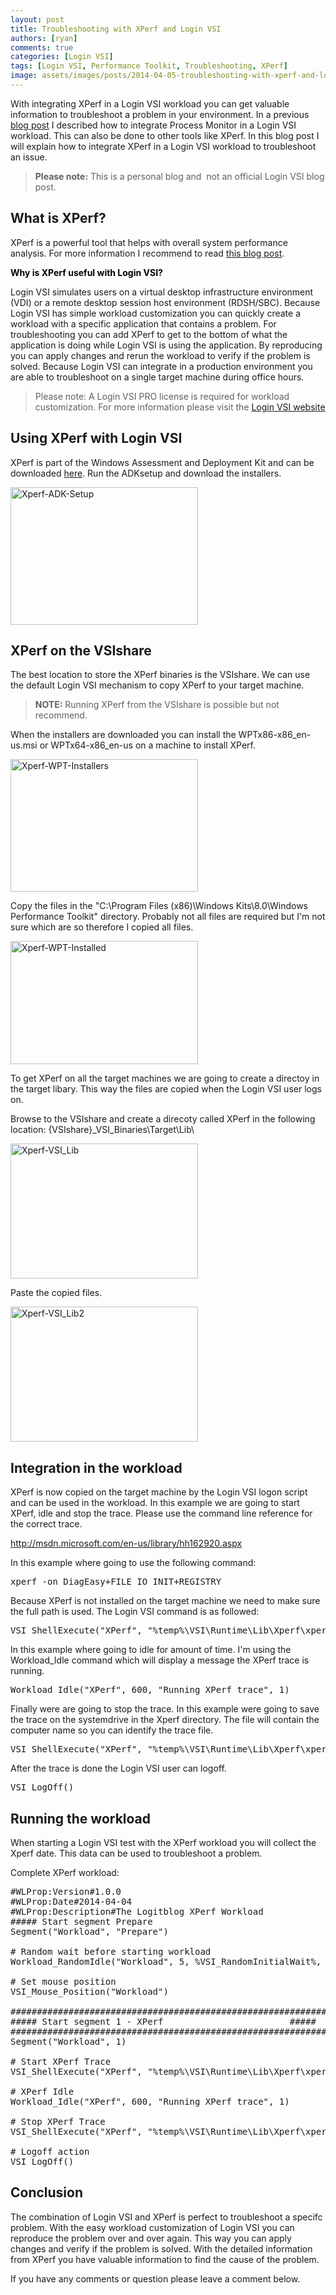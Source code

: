 ```yaml
---
layout: post
title: Troubleshooting with XPerf and Login VSI
authors: [ryan]
comments: true
categories: [Login VSI]
tags: [Login VSI, Performance Toolkit, Troubleshooting, XPerf]
image: assets/images/posts/2014-04-05-troubleshooting-with-xperf-and-login-vsi/troubleshooting-with-process-monitor-and-login-vsi-feature-image.png
---
```

With integrating XPerf in a Login VSI workload you can get valuable information to troubleshoot a problem in your environment. In a previous <a href="http://www.logitblog.com/troubleshooting-with-process-monitor-and-login-vsi/" target="_blank">blog post</a> I described how to integrate Process Monitor in a Login VSI workload. This can also be done to other tools like XPerf. In this blog post I will explain how to integrate XPerf in a Login VSI workload to troubleshoot an issue.
<blockquote><strong>Please note:</strong> This is a personal blog and  not an official Login VSI blog post.</blockquote>
<h2>What is XPerf?</h2>
XPerf is a powerful tool that helps with overall system performance analysis. For more information I recommend to read <a href="http://blogs.technet.com/b/askperf/archive/2008/06/27/an-intro-to-xperf.aspx" target="_blank">this blog post</a>.

<span style="color: #000000; font-weight: bold;">Why is XPerf useful with Login VSI?</span>

Login VSI simulates users on a virtual desktop infrastructure environment (VDI) or a remote desktop session host environment (RDSH/SBC). Because Login VSI has simple workload customization you can quickly create a workload with a specific application that contains a problem. For troubleshooting you can add XPerf to get to the bottom of what the application is doing while Login VSI is using the application. By reproducing you can apply changes and rerun the workload to verify if the problem is solved. Because Login VSI can integrate in a production environment you are able to troubleshoot on a single target machine during office hours.
<blockquote>Please note: A Login VSI PRO license is required for workload customization. For more information please visit the <a href="http://www.loginvsi.com/" target="_blank">Login VSI website</a></blockquote>
<h2></h2>
<h2>Using XPerf with Login VSI</h2>
XPerf is part of the Windows Assessment and Deployment Kit and can be downloaded <a href="http://www.microsoft.com/en-US/download/details.aspx?id=39982" target="_blank">here</a>. Run the ADKsetup and download the installers.

<a href="{{site.baseurl}}/assets/images/posts/2014-04-05-troubleshooting-with-xperf-and-login-vsi/Xperf-ADK-Setup.png"><img src="{{site.baseurl}}/assets/images/posts/2014-04-05-troubleshooting-with-xperf-and-login-vsi/Xperf-ADK-Setup.png" alt="Xperf-ADK-Setup" width="300" height="220" /></a>
<h2>XPerf on the VSIshare</h2>
The best location to store the XPerf binaries is the VSIshare. We can use the default Login VSI mechanism to copy XPerf to your target machine.
<blockquote><strong>NOTE:</strong> Running XPerf from the VSIshare is possible but not recommend.</blockquote>
When the installers are downloaded you can install the WPTx86-x86_en-us.msi or WPTx64-x86_en-us on a machine to install XPerf.

<a href="{{site.baseurl}}/assets/images/posts/2014-04-05-troubleshooting-with-xperf-and-login-vsi/Xperf-WPT-Installers.png"><img src="{{site.baseurl}}/assets/images/posts/2014-04-05-troubleshooting-with-xperf-and-login-vsi/Xperf-WPT-Installers.png" alt="Xperf-WPT-Installers" width="300" height="212" /></a>

Copy the files in the "C:\Program Files (x86)\Windows Kits\8.0\Windows Performance Toolkit" directory. Probably not all files are required but I'm not sure which are so therefore I copied all files.

<a href="{{site.baseurl}}/assets/images/posts/2014-04-05-troubleshooting-with-xperf-and-login-vsi/Xperf-WPT-Installed.png"><img src="{{site.baseurl}}/assets/images/posts/2014-04-05-troubleshooting-with-xperf-and-login-vsi/Xperf-WPT-Installed.png" alt="Xperf-WPT-Installed" width="300" height="197" /></a>

To get XPerf on all the target machines we are going to create a directoy in the target libary. This way the files are copied when the Login VSI user logs on.

Browse to the VSIshare and create a direcoty called XPerf in the following location: {VSIshare}\_VSI_Binaries\Target\Lib\

<a href="{{site.baseurl}}/assets/images/posts/2014-04-05-troubleshooting-with-xperf-and-login-vsi/Xperf-VSI_Lib.png"><img src="{{site.baseurl}}/assets/images/posts/2014-04-05-troubleshooting-with-xperf-and-login-vsi/Xperf-VSI_Lib.png" alt="Xperf-VSI_Lib" width="300" height="216" /></a>

Paste the copied files.

<a href="{{site.baseurl}}/assets/images/posts/2014-04-05-troubleshooting-with-xperf-and-login-vsi/Xperf-VSI_Lib2.png"><img src="{{site.baseurl}}/assets/images/posts/2014-04-05-troubleshooting-with-xperf-and-login-vsi/Xperf-VSI_Lib2.png" alt="Xperf-VSI_Lib2" width="300" height="216" /></a>
<h2>Integration in the workload</h2>
XPerf is now copied on the target machine by the Login VSI logon script and can be used in the workload. In this example we are going to start XPerf, idle and stop the trace. Please use the command line reference for the correct trace.

<a href="http://msdn.microsoft.com/en-us/library/hh162920.aspx">http://msdn.microsoft.com/en-us/library/hh162920.aspx</a>

In this example where going to use the following command:
<pre class="brush: text; gutter: false">xperf -on DiagEasy+FILE_IO_INIT+REGISTRY</pre>
Because XPerf is not installed on the target machine we need to make sure the full path is used. The Login VSI command is as followed:
<pre class="brush: text; gutter: false">VSI_ShellExecute("XPerf", "%temp%\VSI\Runtime\Lib\Xperf\xperf.exe", "-on DiagEasy+FILE_IO_INIT+REGISTRY")</pre>
In this example where going to idle for amount of time. I'm using the Workload_Idle command which will display a message the XPerf trace is running.
<pre>Workload_Idle("XPerf", 600, "Running XPerf trace", 1)</pre>
Finally were are going to stop the trace. In this example were going to save the trace on the systemdrive in the Xperf directory. The file will contain the computer name so you can identify the trace file.
<pre class="brush: text; gutter: false">VSI_ShellExecute("XPerf", "%temp%\VSI\Runtime\Lib\Xperf\xperf.exe", "–d %systemdrive%\Xperf\%computername%-Xperf.etl")</pre>
After the trace is done the Login VSI user can logoff.
<pre class="brush: text; gutter: false">VSI_LogOff()</pre>
<h2>Running the workload</h2>
When starting a Login VSI test with the XPerf workload you will collect the Xperf date. This data can be used to troubleshoot a problem.

Complete XPerf workload:
<pre class="brush: text; gutter: false">#WLProp:Version#1.0.0
#WLProp:Date#2014-04-04
#WLProp:Description#The Logitblog XPerf Workload
##### Start segment Prepare
Segment("Workload", "Prepare")

# Random wait before starting workload
Workload_RandomIdle("Workload", 5, %VSI_RandomInitialWait%, "Waiting to start workload")

# Set mouse position
VSI_Mouse_Position("Workload")

##############################################################
##### Start segment 1 - XPerf   	                 #####
##############################################################
Segment("Workload", 1)

# Start XPerf Trace
VSI_ShellExecute("XPerf", "%temp%\VSI\Runtime\Lib\Xperf\xperf.exe", "-on DiagEasy+FILE_IO_INIT+REGISTRY")

# XPerf Idle
Workload_Idle("XPerf", 600, "Running XPerf trace", 1)

# Stop XPerf Trace
VSI_ShellExecute("XPerf", "%temp%\VSI\Runtime\Lib\Xperf\xperf.exe", "–d %systemdrive%\Xperf\%computername%-Xperf.etl")

# Logoff action
VSI_LogOff()</pre>
<h2>Conclusion</h2>
The combination of Login VSI and XPerf is perfect to troubleshoot a specifc problem. With the easy workload customization of Login VSI you can reproduce the problem over and over again. This way you can apply changes and verify if the problem is solved. With the detailed information from XPerf you have valuable information to find the cause of the problem.

If you have any comments or question please leave a comment below.
